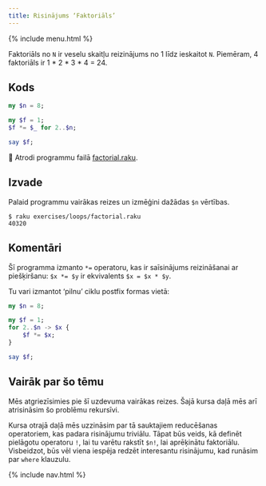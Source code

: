 ```yaml
---
title: Risinājums ‘Faktoriāls’
---
```


{% include menu.html %}

Faktoriāls no `N` ir veselu skaitļu reizinājums no 1 līdz ieskaitot `N`. Piemēram, 4 faktoriāls ir 1 * 2 * 3 * 4 = 24.

## Kods

```raku
my $n = 8;

my $f = 1;
$f *= $_ for 2..$n;

say $f;
```

🦋 Atrodi programmu failā [factorial.raku](https://github.com/ash/raku-course/blob/master/exercises/loops/factorial.raku).

## Izvade

Palaid programmu vairākas reizes un izmēģini dažādas `$n` vērtības.

```console
$ raku exercises/loops/factorial.raku
40320
```

## Komentāri

Šī programma izmanto `*=` operatoru, kas ir saīsinājums reizināšanai ar piešķiršanu: `$x *= $y` ir ekvivalents `$x = $x * $y`.

Tu vari izmantot ‘pilnu’ ciklu postfix formas vietā:

```raku
my $n = 8;

my $f = 1;
for 2..$n -> $x {
    $f *= $x;
}

say $f;
```

## Vairāk par šo tēmu

Mēs atgriezīsimies pie šī uzdevuma vairākas reizes. Šajā kursa daļā mēs arī atrisināsim šo problēmu rekursīvi.

Kursa otrajā daļā mēs uzzināsim par tā sauktajiem reducēšanas operatoriem, kas padara risinājumu triviālu. Tāpat būs veids, kā definēt pielāgotu operatoru `!`, lai tu varētu rakstīt `$n!`, lai aprēķinātu faktoriālu. Visbeidzot, būs vēl viena iespēja redzēt interesantu risinājumu, kad runāsim par `where` klauzulu.

{% include nav.html %}